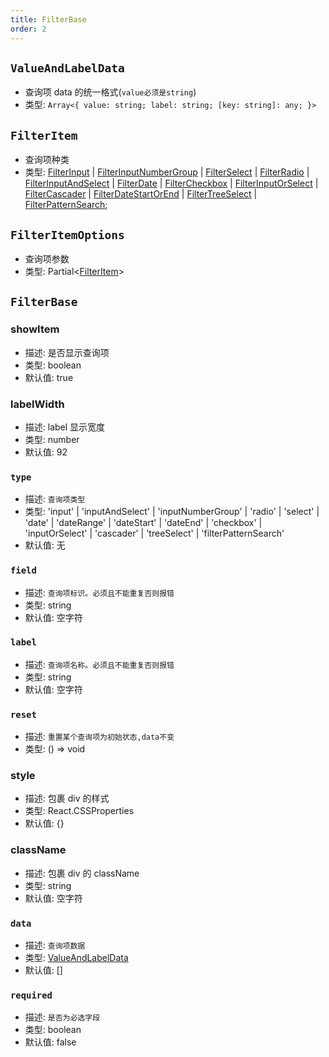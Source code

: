 ```yaml
---
title: FilterBase
order: 2
---
```


## `ValueAndLabelData`

- 查询项 data 的统一格式(`value必须是string`)
- 类型: `Array<{ value: string; label: string; [key: string]: any; }>`

## `FilterItem`

- 查询项种类
- 类型: [FilterInput](./filter-input) | [FilterInputNumberGroup](./filter-input-number-group) | [FilterSelect](./filter-select) | [FilterRadio](./filter-radio) | [FilterInputAndSelect](./filter-input-and-select) | [FilterDate](./filter-date) | [FilterCheckbox](./filter-checkbox) | [FilterInputOrSelect](./filter-input-or-select) | [FilterCascader](./filter-cascader) | [FilterDateStartOrEnd](./filter-date-start-or-end) | [FilterTreeSelect](./filter-tree-select) | [FilterPatternSearch](./filter-pattern-search);

## `FilterItemOptions`

- 查询项参数
- 类型: Partial<[FilterItem](#filteritem)>

## `FilterBase`

### showItem

- 描述: 是否显示查询项
- 类型: boolean
- 默认值: true

### labelWidth

- 描述: label 显示宽度
- 类型: number
- 默认值: 92

### `type`

- 描述: `查询项类型`
- 类型: 'input' | 'inputAndSelect' | 'inputNumberGroup' | 'radio' | 'select' | 'date' | 'dateRange' | 'dateStart' | 'dateEnd' | 'checkbox' | 'inputOrSelect' | 'cascader' | 'treeSelect' | 'filterPatternSearch'
- 默认值: 无

### `field`

- 描述: `查询项标识。必须且不能重复否则报错`
- 类型: string
- 默认值: 空字符

### `label`

- 描述: `查询项名称。必须且不能重复否则报错`
- 类型: string
- 默认值: 空字符

### `reset`

- 描述: `重置某个查询项为初始状态,data不变`
- 类型: () => void

### style

- 描述: 包裹 div 的样式
- 类型: React.CSSProperties
- 默认值: {}

### className

- 描述: 包裹 div 的 className
- 类型: string
- 默认值: 空字符

### `data`

- 描述: `查询项数据`
- 类型: [ValueAndLabelData](#valueandlabeldata)
- 默认值: []

### `required`

- 描述: `是否为必选字段`
- 类型: boolean
- 默认值: false
